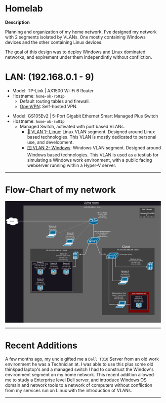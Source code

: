 # Homelab

**Description**

Planning and organization of my home network. I've designed my network with 2 segments isolated by VLANs. One mostly containing Windows devices and the other containing Linux devices.

The goal of this design was to deploy Windows and Linux dominated networks, and expirement under them independintly without confliction.


# LAN: (192.168.0.1 - 9)

- Model: TP-Link | AX1500 Wi-Fi 6 Router
- Hostname: `home-ok-ro01p`
  - Default routing tables and firewall.
  - [OpenVPN](https://github.com/OpenVPN/openvpn): Self-hosted VPN.
>
- Model: GS105Ev2 | 5-Port Gigabit Ethernet Smart Managed Plus Switch
- Hostname: `home-ok-sw01p`
  - Managed Switch, activated with port based VLANs.
    - [🐧 VLAN 1- Linux](https://github.com/allenc125789/Homelab/blob/main/VLANs/Linux-VLAN.md#description): Linux VLAN segment. Designed around Linux based technologies. This VLAN is mostly dedicated to personal use, and development.
    - [🪟 VLAN 2- Windows](https://github.com/allenc125789/Homelab/blob/main/VLANs/Windows-VLAN.md#description): Windows VLAN segment. Designed around Windows based technologies. This VLAN is used as a testlab for simulating a Windows work environment, with a public facing webserver running within a Hyper-V server.
______________________________________________________________________________

# Flow-Chart of my network

![Network flowchart.](https://github.com/allenc125789/Homelab/blob/main/images/Network-FlowChart.png)
______________________________________________________________________________

# Recent Additions

A few months ago, my uncle gifted me a `Dell T310` Server from an old work environment he was a Technician at. I was able to use this plus some old thinkpad laptop's and a managed switch I had to construct the Window's environment segment on my home network. This recent addition allowed me to study a Enterprise level Dell server, and introduce Windows OS domain and network tools to a network of computers without confliction from my services run on Linux with the introduction of VLANs.
______________________________________________________________________________
